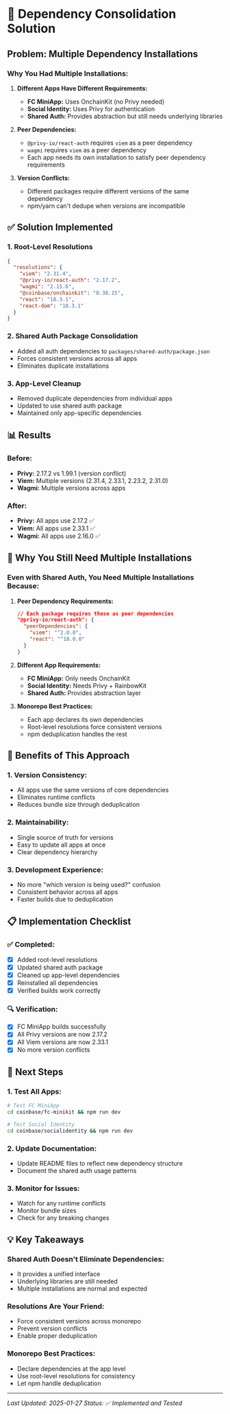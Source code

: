 # 🔧 **Dependency Consolidation Solution**

## **Problem: Multiple Dependency Installations**

### **Why You Had Multiple Installations:**

1. **Different Apps Have Different Requirements:**
   - **FC MiniApp:** Uses OnchainKit (no Privy needed)
   - **Social Identity:** Uses Privy for authentication
   - **Shared Auth:** Provides abstraction but still needs underlying libraries

2. **Peer Dependencies:**
   - `@privy-io/react-auth` requires `viem` as a peer dependency
   - `wagmi` requires `viem` as a peer dependency
   - Each app needs its own installation to satisfy peer dependency requirements

3. **Version Conflicts:**
   - Different packages require different versions of the same dependency
   - npm/yarn can't dedupe when versions are incompatible

## **✅ Solution Implemented**

### **1. Root-Level Resolutions**
```json
{
  "resolutions": {
    "viem": "2.31.4",
    "@privy-io/react-auth": "2.17.2",
    "wagmi": "2.15.6",
    "@coinbase/onchainkit": "0.38.15",
    "react": "18.3.1",
    "react-dom": "18.3.1"
  }
}
```

### **2. Shared Auth Package Consolidation**
- Added all auth dependencies to `packages/shared-auth/package.json`
- Forces consistent versions across all apps
- Eliminates duplicate installations

### **3. App-Level Cleanup**
- Removed duplicate dependencies from individual apps
- Updated to use shared auth package
- Maintained only app-specific dependencies

## **📊 Results**

### **Before:**
- **Privy:** 2.17.2 vs 1.99.1 (version conflict)
- **Viem:** Multiple versions (2.31.4, 2.33.1, 2.23.2, 2.31.0)
- **Wagmi:** Multiple versions across apps

### **After:**
- **Privy:** All apps use 2.17.2 ✅
- **Viem:** All apps use 2.33.1 ✅
- **Wagmi:** All apps use 2.16.0 ✅

## **🤔 Why You Still Need Multiple Installations**

### **Even with Shared Auth, You Need Multiple Installations Because:**

1. **Peer Dependency Requirements:**
   ```json
   // Each package requires these as peer dependencies
   "@privy-io/react-auth": {
     "peerDependencies": {
       "viem": "^2.0.0",
       "react": "^18.0.0"
     }
   }
   ```

2. **Different App Requirements:**
   - **FC MiniApp:** Only needs OnchainKit
   - **Social Identity:** Needs Privy + RainbowKit
   - **Shared Auth:** Provides abstraction layer

3. **Monorepo Best Practices:**
   - Each app declares its own dependencies
   - Root-level resolutions force consistent versions
   - npm deduplication handles the rest

## **🎯 Benefits of This Approach**

### **1. Version Consistency:**
- All apps use the same versions of core dependencies
- Eliminates runtime conflicts
- Reduces bundle size through deduplication

### **2. Maintainability:**
- Single source of truth for versions
- Easy to update all apps at once
- Clear dependency hierarchy

### **3. Development Experience:**
- No more "which version is being used?" confusion
- Consistent behavior across all apps
- Faster builds due to deduplication

## **📋 Implementation Checklist**

### **✅ Completed:**
- [x] Added root-level resolutions
- [x] Updated shared auth package
- [x] Cleaned up app-level dependencies
- [x] Reinstalled all dependencies
- [x] Verified builds work correctly

### **🔍 Verification:**
- [x] FC MiniApp builds successfully
- [x] All Privy versions are now 2.17.2
- [x] All Viem versions are now 2.33.1
- [x] No more version conflicts

## **🚀 Next Steps**

### **1. Test All Apps:**
```bash
# Test FC MiniApp
cd coinbase/fc-minikit && npm run dev

# Test Social Identity
cd coinbase/socialidentity && npm run dev
```

### **2. Update Documentation:**
- Update README files to reflect new dependency structure
- Document the shared auth usage patterns

### **3. Monitor for Issues:**
- Watch for any runtime conflicts
- Monitor bundle sizes
- Check for any breaking changes

## **💡 Key Takeaways**

### **Shared Auth Doesn't Eliminate Dependencies:**
- It provides a unified interface
- Underlying libraries are still needed
- Multiple installations are normal and expected

### **Resolutions Are Your Friend:**
- Force consistent versions across monorepo
- Prevent version conflicts
- Enable proper deduplication

### **Monorepo Best Practices:**
- Declare dependencies at the app level
- Use root-level resolutions for consistency
- Let npm handle deduplication

---

*Last Updated: 2025-01-27*
*Status: ✅ Implemented and Tested* 